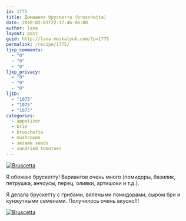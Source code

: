 ```yaml
---
id: 1775
title: Домашняя брускетта (bruschetta)
date: 2010-02-03T22:17:46-08:00
author: lana
layout: post
guid: http://lana.moskalyuk.com/?p=1775
permalink: /recipe/1775/
ljxp_comments:
  - "0"
  - "0"
  - "0"
ljxp_privacy:
  - "0"
  - "0"
  - "0"
ljID:
  - "1075"
  - "1075"
  - "1075"
categories:
  - appetizer
  - brie
  - bruschetta
  - mushrooms
  - sesame seeds
  - sundried tomatoes
---
```

<a class="flickr-image alignnone" title="Bruscetta" href="http://www.flickr.com/photos/67405678@N00/4328937539/" target="_blank"><img src="http://farm5.static.flickr.com/4060/4328937539_daa08a2299.jpg" alt="Bruscetta" /></a>

Я обожаю брускетту! Вариантов очень много (помидоры, базилик, петрушка, анчоусы, перец, оливки, артишоки и т.д.).

Я делала брускетту с грибами, вялеными помидорами, сыром бри и кунжутными семенами. Получилось очень вкусно!!!

<a class="flickr-image alignnone" title="Bruscetta" href="http://www.flickr.com/photos/67405678@N00/4329672122/" target="_blank"><img src="http://farm3.static.flickr.com/2740/4329672122_96c4726590.jpg" alt="Bruscetta" /></a>